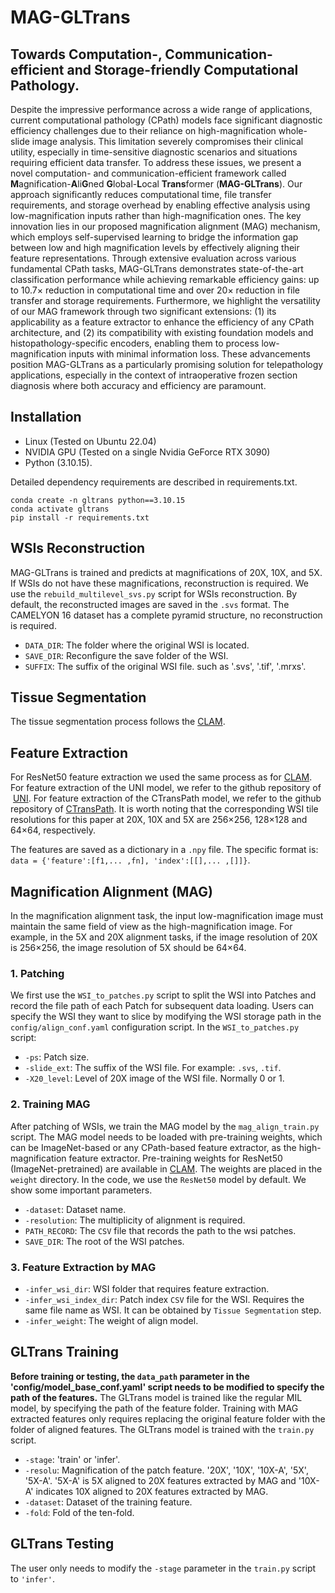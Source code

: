 MAG-GLTrans
===========
## Towards Computation-, Communication-efficient and Storage-friendly Computational Pathology.
Despite the impressive performance across a wide range of applications, current computational pathology (CPath) models face significant diagnostic efficiency challenges due to their reliance on high-magnification whole-slide image analysis. This limitation severely compromises their clinical utility, especially in time-sensitive diagnostic scenarios and situations requiring efficient data transfer. To address these issues, we present a novel computation- and communication-efficient framework called **M**agnification-**A**li**G**ned **G**lobal-**L**ocal **Trans**former (**MAG-GLTrans**). Our approach significantly reduces computational time, file transfer requirements, and storage overhead by enabling effective analysis using low-magnification inputs rather than high-magnification ones. The key innovation lies in our proposed magnification alignment (MAG) mechanism, which employs self-supervised learning to bridge the information gap between low and high magnification levels by effectively aligning their feature representations. Through extensive evaluation across various fundamental CPath tasks, MAG-GLTrans demonstrates state-of-the-art classification performance while achieving remarkable efficiency gains: up to 10.7&times; reduction in computational time and over 20&times; reduction in file transfer and storage requirements. Furthermore, we highlight the versatility of our MAG framework through two significant extensions: (1) its applicability as a feature extractor to enhance the efficiency of any CPath architecture, and (2) its compatibility with existing foundation models and histopathology-specific encoders, enabling them to process low-magnification inputs with minimal information loss. These advancements position MAG-GLTrans as a particularly promising solution for telepathology applications, especially in the context of intraoperative frozen section diagnosis where both accuracy and efficiency are paramount.

## Installation
- Linux (Tested on Ubuntu 22.04)
- NVIDIA GPU (Tested on a single Nvidia GeForce RTX 3090)
- Python (3.10.15).
  
Detailed dependency requirements are described in requirements.txt.
``` shell
conda create -n gltrans python==3.10.15
conda activate gltrans
pip install -r requirements.txt
```
## WSIs Reconstruction
MAG-GLTrans is trained and predicts at magnifications of 20X, 10X, and 5X. If WSIs do not have these magnifications, reconstruction is required. We use the `rebuild_multilevel_svs.py` script for WSIs reconstruction. By default, the reconstructed images are saved in the `.svs` format. The CAMELYON 16 dataset has a complete pyramid structure, no reconstruction is required.
* `DATA_DIR`: The folder where the original WSI is located.
* `SAVE_DIR`: Reconfigure the save folder of the WSI.
* `SUFFIX`: The suffix of the original WSI file. such as‌ '.svs', '.tif', '.mrxs'.

## Tissue Segmentation 
The tissue segmentation process follows the [CLAM](https://github.com/mahmoodlab/CLAM).

## Feature Extraction
For ResNet50 feature extraction we used the same process as for [CLAM](https://github.com/mahmoodlab/CLAM).
For feature extraction of the UNI model, we refer to the github repository of  [UNI](https://github.com/mahmoodlab/UNI).
For feature extraction of the CTransPath model, we refer to the github repository of [CTransPath](https://github.com/Xiyue-Wang/TransPath).
It is worth noting that the corresponding WSI tile resolutions for this paper at 20X, 10X and 5X are 256×256, 128×128 and 64×64, respectively.

The features are saved as a dictionary in a `.npy` file. The specific format is: `data = {'feature':[f1,... ,fn], 'index':[[],... ,[]]}`.

## Magnification Alignment (MAG)
In the magnification alignment task, the input low-magnification image must maintain the same field of view as the high-magnification image. For example, in the 5X and 20X alignment tasks, if the image resolution of 20X is 256×256, the image resolution of 5X should be 64×64.

### 1. Patching
We first use the `WSI_to_patches.py` script to split the WSI into Patches and record the file path of each Patch for subsequent data loading. Users can specify the WSI they want to slice by modifying the WSI storage path in the `config/align_conf.yaml` configuration script. In the `WSI_to_patches.py` script:
* `-ps`: Patch size.
* `-slide_ext`: The suffix of the WSI file. For example: `.svs`, `.tif`.
* `-X20_level`: Level of 20X image of the WSI file. Normally 0 or 1.

### 2. Training MAG
After patching of WSIs, we train the MAG model by the `mag_align_train.py` script. The MAG model needs to be loaded with pre-training weights, which can be ImageNet-based or any CPath-based feature extractor, as the high-magnification feature extractor. Pre-training weights for ResNet50 (ImageNet-pretrained) are available in [CLAM](https://github.com/mahmoodlab/CLAM). The weights are placed in the `weight` directory. In the code, we use the `ResNet50` model by default. We show some important parameters. 
* `-dataset`: Dataset name.
* `-resolution`: The multiplicity of alignment is required. 
* `PATH_RECORD`: The `CSV` file that records the path to the wsi patches. 
* `SAVE_DIR`: The root of the WSI patches.

### 3. Feature Extraction by MAG
* `-infer_wsi_dir`: WSI folder that requires feature extraction.
* `-infer_wsi_index_dir`: Patch index `CSV` file for the WSI. Requires the same file name as WSI. It can be obtained by `Tissue Segmentation` step.
* `-infer_weight`: The weight of align model.

## GLTrans Training
**Before training or testing, the `data_path` parameter in the 'config/model_base_conf.yaml' script needs to be modified to specify the path of the features.**
The GLTrans model is trained like the regular MIL model, by specifying the path of the feature folder. Training with MAG extracted features only requires replacing the original feature folder with the folder of aligned features. The GLTrans model is trained with the `train.py` script.
* `-stage`: 'train' or 'infer'.
* `-resolu`: Magnification of the patch feature. '20X', '10X', '10X-A', '5X', '5X-A'. '5X-A' is 5X aligned to 20X features extracted by MAG and '10X-A' indicates 10X aligned to 20X features extracted by MAG.
* `-dataset`: Dataset of the training feature.
* `-fold`: Fold of the ten-fold.

## GLTrans Testing
The user only needs to modify the `-stage` parameter in the `train.py` script to `'infer'`.
